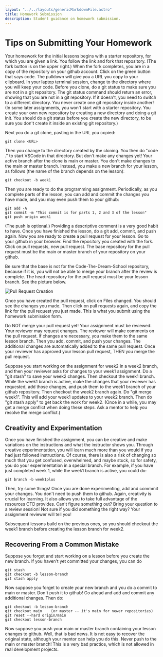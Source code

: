 ```yaml
---
layout: "../../layouts/genericMarkdownFile.astro"
title: Homework Submission
description: Student guidance on homework submission.
---
```


# Tips on Submitting Your Homework
Your homework for the initial lessons begins with a starter repository, for which
you are given a link.  You follow the link and fork that repository.  (The fork button is on the
upper right.)  When the fork completes, you are in a copy of the repository on your github
account.  Click on the green button that says code.  The pulldown will give you a URL you
copy to your clipboard.  In your laptop terminal session, change to the directory where you
will keep your code.  Before you clone, do a git status to make sure you are not in a git
repository.  The git status command should return an error, showing that you are not in a git
repository.  If it doesn't, you need to switch to a different directory.  You never create
one git repository inside another!  (In some later assignments, you won't start with a
starter repository.  You create your own new repository by creating a new directory and doing
a git init.  You should do a git status before you create the new directory, to be sure
you don't create it inside an existing git repository.) 

Next you do a git clone, pasting in the URL you copied:
```
git clone <URL>
```
Then you change to the directory created by the cloning.  You then do "code ." to start VSCode in
that directory. But don't make any changes yet!  Your active branch after the clone is main or master.
You don't make changes to the main or master branch.  Instead, you make a new branch for your lesson,
as follows (the name of the branch depends on the lesson):
```
git checkout -b week1
```
Then you are ready to do the programming assignment.  Periodically, as you complete parts of the lesson,
you can add and commit the changes you have made, and you may even push them to your github:
```
git add -A
git commit -m "This commit is for parts 1, 2 and 3 of the lesson"
git push origin week1
```
(The push is optional.)  Providing a descriptive comment is a very good habit to have.
Once you have finished the lesson, do a git add, commit, and push again.  Now you
are ready to create a pull request for your lesson. Go to your github in your browser.  Find the repository
you created with the fork.  Click on pull requests, new pull request.  The base repository for the
pull request must be the main or master branch of your repository on your github.  
  
Be sure that the
base is not for the Code-The-Dream-School repository, because if it is, you will not be able to merge
your branch after the review is complete.  The head repository for the pull request must be your lesson
branch.  See the picture below.

![Pull Request Creation](/lesson-pull.png)

Once you have created the pull request, click on Files changed.  You should see the changes
you made.  Then click on pull requests again, and copy the link for the pull request you just made.
This is what you submit using the homework submission form.

Do NOT merge your pull request yet!  Your assignment must be reviewed.  Your reviewer may request changes.
The reviewer will make comments on the pull request.
If changes are necessary, you make them to the same lesson branch.  Then you add, commit, and push
your changes.  The additional changes are automatically added to the same pull request.
Once your reviewer has approved your lesson pull request, THEN you merge the pull request.

Suppose you start working on the assignment for week2 in a week2 branch, and then your reviewer asks
for changes to your week1 assignment.  Do a "git stash" to save your week2 changes.  Then checkout the
week1 branch.  While the week1 branch is active, make the changes that your reviewer has requested, add those
changes, and push them to the week1 branch of your github repository.  Then checkout the week2
branch again.  Do "git merge week1".  This will add your week1 updates to your week2 branch.  Then
do "git stash apply" to get back the work for week2.  (Once in a while, you may get a merge conflict
when doing these steps.  Ask a mentor to help you resolve the merge conflict.)

## Creativity and Experimentation

Once you have finished the assignment, you can be creative and make variations on the instructions
and what the instructor shows you. Through creative experimentation, 
you will learn much more than you would if you had just
followed instructions. Of course, there is also a risk of changing so much that you get 
confused, overwhelmed, and maybe stuck, so for safety, you do your experimentation in a special branch.
For example, if you have just completed week 1, while the week1 branch is active, you could do:
```
git branch -b week1plus
```
Then, try some things! Once you are done experimenting, add and commmit your changes.  You don't
need to push them to github. Again, creativity is crucial for learning. It also allows you to take full advantage of the resources CTD provides. Can't figure something out? Bring your question to a review session! Not sure if you did something the right way? Your assignment reviewer will tell you! 

Subsequent lessons build on the previous ones, so you should checkout
the week1 branch before creating the lesson branch for week2.

## Recovering From a Common Mistake

Suppose you forget and start working on a lesson before you create the new branch.  If you haven't yet committed your changes, you can do
```
git stash
git checkout -b lesson-branch
git stash apply
```
Now suppose you forget to create your new branch and you do a commit to main or master.  Don't push it to github!  Go ahead and add and commit any additional changes.  Then do:
```
git checkout -b lesson-branch
git checkout main    (or master -- it's main for newer repositories)
git reset --hard origin/main
git checkout lesson-branch
```
Now suppose you push your main or master branch containing your lesson changes to github.  Well, that is bad news.  It is not easy to recover the original state, although your mentor can help you do this.  Never push
to the main or master branch!  This is a very bad practice, which is not allowed in real development projects.
